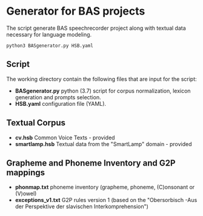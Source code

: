 # Generator for BAS projects

The script generate BAS speechrecorder project along with textual data necessary for language modeling. 

	python3 BASgenerator.py HSB.yaml

## Script
The working directory contain the following files that are input for the script:

- **BASgenerator.py**	python (3.7) script for corpus normalization, lexicon generation and prompts selection.
- **HSB.yaml**			configuration file (YAML).

## Textual Corpus
- **cv.hsb**								Common Voice Texts - provided
- **smartlamp.hsb**							Textual data from the "SmartLamp" domain - provided

## Grapheme and Phoneme Inventory and G2P mappings
- **phonmap.txt**							phoneme inventory (grapheme, phoneme, (C)onsonant or (V)owel)
- **exceptions_v1.txt**						G2P rules version 1 (based on the "Obersorbisch -Aus der Perspektive der slavischen Interkomprehension")
